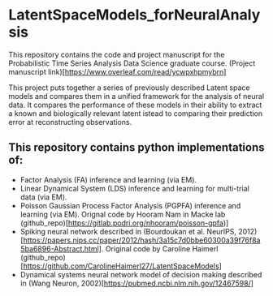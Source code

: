 # LatentSpaceModels_forNeuralAnalysis
This repository contains the code and project manuscript for the Probabilistic Time Series Analysis Data Science graduate course. (Project manuscript link)[https://www.overleaf.com/read/ycwpxhpmybrn]

This project puts together a series of previously described Latent space models and compares them in a unified framework for the analysis of neural data. It compares the performance of these models in their ability to extract a known and biologically relevant latent istead to comparing their prediction error at reconstructing observations.

## This repository contains python implementations of:
- Factor Analysis (FA) inference and learning (via EM).
- Linear Dynamical System (LDS) inference and learning for multi-trial data (via EM).
- Poisson Gaussian Process Factor Analysis (PGPFA) inference and learning (via EM). Orignal code by Hooram Nam in Macke lab (github_repo)[https://gitlab.podri.org/nhooram/poisson-gpfa)]
- Spiking neural network described in (Bourdoukan et al. NeurIPS, 2012)[https://papers.nips.cc/paper/2012/hash/3a15c7d0bbe60300a39f76f8a5ba6896-Abstract.html]. Original code by Caroline Haimerl (github_repo)[https://github.com/CarolineHaimerl27/LatentSpaceModels]
- Dynamical systems neural network model of decision making described in (Wang Neuron, 2002)[https://pubmed.ncbi.nlm.nih.gov/12467598/]


